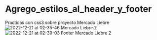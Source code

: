 # Agrego_estilos_al_header_y_footer
Practicas con css3 sobre proyecto Mercado Liebre
![2022-12-21 at 02-35-46 Mercado Liebre 2](https://user-images.githubusercontent.com/92597147/208831193-0ad79284-4bb1-464d-aea9-6519ea14793b.png)
![2022-12-21 at 02-39-03 Footer Mercado Liebre 2](https://user-images.githubusercontent.com/92597147/208831198-53cab3ad-45a2-41c0-8bd5-b61e713c22ed.png)
